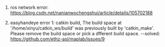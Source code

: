 1. ros network error: https://blog.csdn.net/nanianwochengshui/article/details/105702188

2. easyhandeye error 1: catkin build, The build space at '/home/xinyu/catkin_ws/build' was previously built by 'catkin_make'. Please remove the build space or pick a dfferent build space. --solved: https://github.com/ethz-asl/maplab/issues/9
